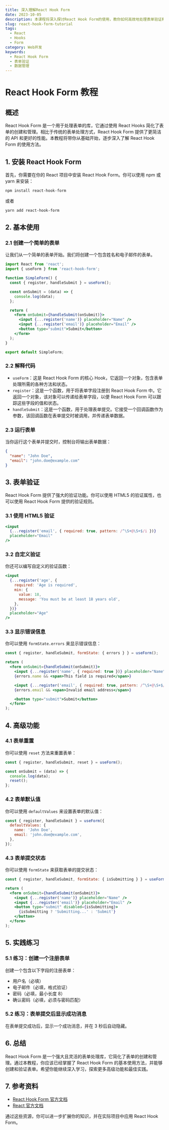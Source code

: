 ```yaml
---
title: 深入理解React Hook Form
date: 2023-10-05
description: 本课程将深入探讨React Hook Form的使用，教你如何高效地处理表单验证和数据管理。
slug: react-hook-form-tutorial
tags:
  - React
  - Hooks
  - Form
category: Web开发
keywords:
  - React Hook Form
  - 表单验证
  - 数据管理
---
```


# React Hook Form 教程

## 概述

React Hook Form 是一个用于处理表单的库，它通过使用 React Hooks 简化了表单的创建和管理。相比于传统的表单处理方式，React Hook Form 提供了更简洁的 API 和更好的性能。本教程将带你从基础开始，逐步深入了解 React Hook Form 的使用方法。

## 1. 安装 React Hook Form

首先，你需要在你的 React 项目中安装 React Hook Form。你可以使用 npm 或 yarn 来安装：

```bash
npm install react-hook-form
```

或者

```bash
yarn add react-hook-form
```

## 2. 基本使用

### 2.1 创建一个简单的表单

让我们从一个简单的表单开始。我们将创建一个包含姓名和电子邮件的表单。

```jsx
import React from 'react';
import { useForm } from 'react-hook-form';

function SimpleForm() {
  const { register, handleSubmit } = useForm();

  const onSubmit = (data) => {
    console.log(data);
  };

  return (
    <form onSubmit={handleSubmit(onSubmit)}>
      <input {...register('name')} placeholder="Name" />
      <input {...register('email')} placeholder="Email" />
      <button type="submit">Submit</button>
    </form>
  );
}

export default SimpleForm;
```

### 2.2 解释代码

- `useForm`：这是 React Hook Form 的核心 Hook，它返回一个对象，包含表单处理所需的各种方法和状态。
- `register`：这是一个函数，用于将表单字段注册到 React Hook Form 中。它返回一个对象，该对象可以传递给表单字段，以便 React Hook Form 可以跟踪这些字段的值和状态。
- `handleSubmit`：这是一个函数，用于处理表单提交。它接受一个回调函数作为参数，该回调函数在表单提交时被调用，并传递表单数据。

### 2.3 运行表单

当你运行这个表单并提交时，控制台将输出表单数据：

```json
{
  "name": "John Doe",
  "email": "john.doe@example.com"
}
```

## 3. 表单验证

React Hook Form 提供了强大的验证功能。你可以使用 HTML5 的验证属性，也可以使用 React Hook Form 提供的验证规则。

### 3.1 使用 HTML5 验证

```jsx
<input
  {...register('email', { required: true, pattern: /^\S+@\S+$/i })}
  placeholder="Email"
/>
```

### 3.2 自定义验证

你还可以编写自定义的验证函数：

```jsx
<input
  {...register('age', {
    required: 'Age is required',
    min: {
      value: 18,
      message: 'You must be at least 18 years old',
    },
  })}
  placeholder="Age"
/>
```

### 3.3 显示错误信息

你可以使用 `formState.errors` 来显示错误信息：

```jsx
const { register, handleSubmit, formState: { errors } } = useForm();

return (
  <form onSubmit={handleSubmit(onSubmit)}>
    <input {...register('name', { required: true })} placeholder="Name" />
    {errors.name && <span>This field is required</span>}

    <input {...register('email', { required: true, pattern: /^\S+@\S+$/i })} placeholder="Email" />
    {errors.email && <span>Invalid email address</span>}

    <button type="submit">Submit</button>
  </form>
);
```

## 4. 高级功能

### 4.1 表单重置

你可以使用 `reset` 方法来重置表单：

```jsx
const { register, handleSubmit, reset } = useForm();

const onSubmit = (data) => {
  console.log(data);
  reset();
};
```

### 4.2 表单默认值

你可以使用 `defaultValues` 来设置表单的默认值：

```jsx
const { register, handleSubmit } = useForm({
  defaultValues: {
    name: 'John Doe',
    email: 'john.doe@example.com',
  },
});
```

### 4.3 表单提交状态

你可以使用 `formState` 来获取表单的提交状态：

```jsx
const { register, handleSubmit, formState: { isSubmitting } } = useForm();

return (
  <form onSubmit={handleSubmit(onSubmit)}>
    <input {...register('name')} placeholder="Name" />
    <input {...register('email')} placeholder="Email" />
    <button type="submit" disabled={isSubmitting}>
      {isSubmitting ? 'Submitting...' : 'Submit'}
    </button>
  </form>
);
```

## 5. 实践练习

### 5.1 练习：创建一个注册表单

创建一个包含以下字段的注册表单：

- 用户名（必填）
- 电子邮件（必填，格式验证）
- 密码（必填，最小长度 8）
- 确认密码（必填，必须与密码匹配）

### 5.2 练习：表单提交后显示成功消息

在表单提交成功后，显示一个成功消息，并在 3 秒后自动隐藏。

## 6. 总结

React Hook Form 是一个强大且灵活的表单处理库，它简化了表单的创建和管理。通过本教程，你应该已经掌握了 React Hook Form 的基本使用方法，并能够创建和验证表单。希望你能继续深入学习，探索更多高级功能和最佳实践。

## 7. 参考资料

- [React Hook Form 官方文档](https://react-hook-form.com/)
- [React 官方文档](https://reactjs.org/)

通过这些资源，你可以进一步扩展你的知识，并在实际项目中应用 React Hook Form。